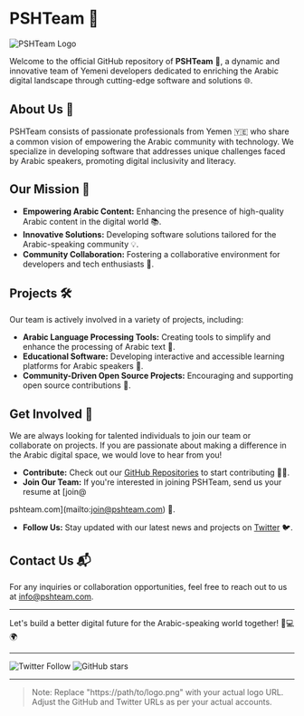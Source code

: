 # PSHTeam 🌟

![PSHTeam Logo](https://path/to/logo.png) 

Welcome to the official GitHub repository of **PSHTeam** 🚀, a dynamic and innovative team of Yemeni developers dedicated to enriching the Arabic digital landscape through cutting-edge software and solutions 🌐.

## About Us 📖

PSHTeam consists of passionate professionals from Yemen 🇾🇪 who share a common vision of empowering the Arabic community with technology. We specialize in developing software that addresses unique challenges faced by Arabic speakers, promoting digital inclusivity and literacy.

## Our Mission 🎯

- **Empowering Arabic Content:** Enhancing the presence of high-quality Arabic content in the digital world 📚.
- **Innovative Solutions:** Developing software solutions tailored for the Arabic-speaking community 💡.
- **Community Collaboration:** Fostering a collaborative environment for developers and tech enthusiasts 👥.

## Projects 🛠️

Our team is actively involved in a variety of projects, including:

- **Arabic Language Processing Tools:** Creating tools to simplify and enhance the processing of Arabic text 📝.
- **Educational Software:** Developing interactive and accessible learning platforms for Arabic speakers 🏫.
- **Community-Driven Open Source Projects:** Encouraging and supporting open source contributions 👐.

## Get Involved 👋

We are always looking for talented individuals to join our team or collaborate on projects. If you are passionate about making a difference in the Arabic digital space, we would love to hear from you!

- **Contribute:** Check out our [GitHub Repositories](https://github.com/PSHTeam) to start contributing 👨‍💻.
- **Join Our Team:** If you're interested in joining PSHTeam, send us your resume at [join@

pshteam.com](mailto:join@pshteam.com) 📩.
- **Follow Us:** Stay updated with our latest news and projects on [Twitter](https://twitter.com/PSHTeam) 🐦.

## Contact Us 📬

For any inquiries or collaboration opportunities, feel free to reach out to us at [info@pshteam.com](mailto:info@pshteam.com).

---

Let's build a better digital future for the Arabic-speaking world together! 🚀💻🌍

---

![Twitter Follow](https://img.shields.io/twitter/follow/PSHTeam?style=social) ![GitHub stars](https://img.shields.io/github/stars/PSHTeam?style=social)

---

> Note: Replace "https://path/to/logo.png" with your actual logo URL. Adjust the GitHub and Twitter URLs as per your actual accounts.
